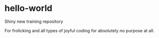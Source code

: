 # hello-world
Shiny new training repository 

For frolicking and all types of joyful coding for absolutely no purpose at all.
